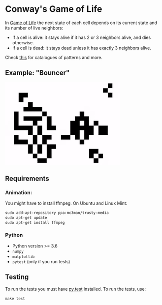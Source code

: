 # Conway's Game of Life
In [Game of Life](<http://en.wikipedia.org/wiki/Conway%27s_Game_of_Life>) the next state of each cell depends on its current state and its number of live neighbors:
 - If a cell is alive: it stays alive if it has 2 or 3 neighbors alive, and dies otherwise. 
 - If a cell is dead: it stays dead unless it has exactly 3 neighbors alive. 

Check [this](http://www.conwaylife.com/wiki/Main_Page) for catalogues of patterns and more.

## Example: "Bouncer"
![Alt Text](https://github.com/fabridamicelli/game_of_life/blob/master/examples/bouncer.gif)

## Requirements
### Animation:
You might have to install ffmpeg. On Ubuntu and Linux Mint:
```
sudo add-apt-repository ppa:mc3man/trusty-media
sudo apt-get update
sudo apt-get install ffmpeg
```
### Python
- Python version >= 3.6
- `numpy` 
- `matplotlib`
- `pytest` (only if you run tests) 

## Testing
To run the tests you must have [py.test](http://pytest.org/latest/) installed. To run the tests, use:
```
make test
```


